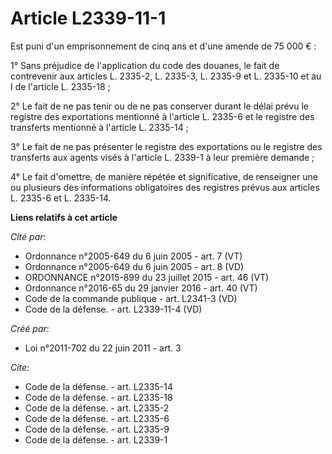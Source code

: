 # Article L2339-11-1

Est puni d'un emprisonnement de cinq ans et d'une amende de 75 000 € : 

1° Sans préjudice de l'application du code des douanes, le fait de contrevenir aux articles L. 2335-2, L. 2335-3, L. 2335-9
et L. 2335-10 et au I de l'article L. 2335-18 ; 

2° Le fait de ne pas tenir ou de ne pas conserver durant le délai prévu le registre des exportations mentionné à l'article L.
2335-6 et le registre des transferts mentionné à l'article L. 2335-14 ; 

3° Le fait de ne pas présenter le registre des exportations ou le registre des transferts aux agents visés à l'article L.
2339-1 à leur première demande ; 

4° Le fait d'omettre, de manière répétée et significative, de renseigner une ou plusieurs des informations obligatoires des
registres prévus aux articles L. 2335-6 et L. 2335-14.

**Liens relatifs à cet article**

_Cité par_:

  - Ordonnance n°2005-649 du 6 juin 2005 - art. 7 (VT)
  - Ordonnance n°2005-649 du 6 juin 2005 - art. 8 (VD)
  - ORDONNANCE n°2015-899 du 23 juillet 2015 - art. 46 (VT)
  - Ordonnance n°2016-65 du 29 janvier 2016 - art. 40 (VT)
  - Code de la commande publique - art. L2341-3 (VD)
  - Code de la défense. - art. L2339-11-4 (VD)

_Créé par_:

  - Loi n°2011-702 du 22 juin 2011 - art. 3

_Cite_:

  - Code de la défense. - art. L2335-14
  - Code de la défense. - art. L2335-18
  - Code de la défense. - art. L2335-2
  - Code de la défense. - art. L2335-6
  - Code de la défense. - art. L2335-9
  - Code de la défense. - art. L2339-1
